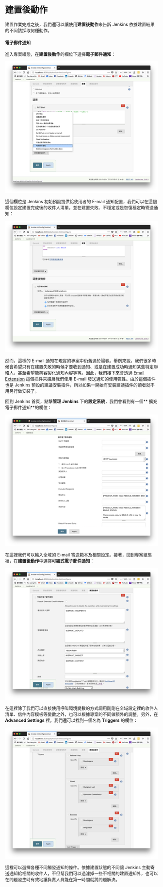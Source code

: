 # 建置後動作

建置作業完成之後，我們還可以讓使用**建置後動作**來告訴 Jenkins 依據建置結果的不同該採取何種動作。


#### 電子郵件通知

進入專案組態，在**建置後動作**的欄位下選擇**電子郵件通知**：

![](https://github.com/tsoliangwu0130/learn-ansible-and-jenkins-in-30-days/blob/master/images/jenkins-post-build-actions-01.png?raw=true)

這個欄位是 Jenkins 初始預設提供給使用者的 E-mail 通知配置，我們可以在這個欄位設定建置完成後的收件人清單，並在建置失敗、不穩定或是恢復穩定時寄送通知：

![](https://github.com/tsoliangwu0130/learn-ansible-and-jenkins-in-30-days/blob/master/images/jenkins-post-build-actions-02.png?raw=true)

然而，這樣的 E-mail 通知在現實的專案中仍舊過於陽春。舉例來說，我們很多時候會希望只有在建置失敗的時候才要收到通知、或是在建置成功時通知某些特定聯絡人，甚至希望能夠客製化通知內容等等。因此，我們接下來會透過 [Email Extension](https://plugins.jenkins.io/email-ext) 這個插件來擴展我們使用 E-mail 發送通知的使用彈性。由於這個插件也是 Jenkins 預設的建議安裝插件，所以如果一開始有安裝建議插件的讀者就不用另行做安裝了。

回到 Jenkins 首頁，點擊**管理 Jenkins** 下的**設定系統**，我們會看到有一個** 擴充電子郵件通知**的欄位：

![](https://github.com/tsoliangwu0130/learn-ansible-and-jenkins-in-30-days/blob/master/images/jenkins-post-build-actions-03.png?raw=true)

在這裡我們可以輸入全域的 E-mail 寄送範本及相關設定。接著，回到專案組態裡，在**建置後動作**中選擇**可編式電子郵件通知**：

![](https://github.com/tsoliangwu0130/learn-ansible-and-jenkins-in-30-days/blob/master/images/jenkins-post-build-actions-04.png?raw=true)

在這裡除了我們可以直接使用呼叫環境變數的方式調用剛剛在全域設定裡的收件人清單、信件內容模板等變數之外，也可以根據專案的不同做額外的調整。另外，在 **Advanced Settings** 裡，我們還可以找到一個名為 **Triggers** 的欄位：

![](https://github.com/tsoliangwu0130/learn-ansible-and-jenkins-in-30-days/blob/master/images/jenkins-post-build-actions-05.png?raw=true)

這裡可以選擇各種不同觸發通知的條件。依據建置狀態的不同讓 Jenkins 主動寄送通知給相關的收件人，不但幫我們可以過濾掉一些不相關的建置通知外，也可以在問題發生時有效地讓負責人員能在第一時間就將問題解決。
